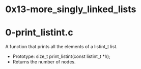 # 0x13-more_singly_linked_lists

# 0-print_listint.c

A function that prints all the elements of a listint_t list.

* Prototype: size_t print_listint(const listint_t *h);
* Returns the number of nodes.
